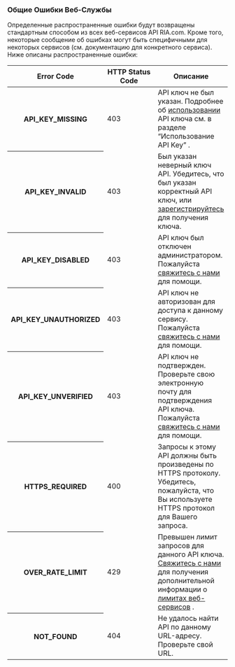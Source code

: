 ### Общие Ошибки Веб-Службы

Определенные распространенные ошибки будут возвращены стандартным способом из всех веб-сервисов API RIA.com. Кроме того, некоторые сообщение об ошибках могут быть специфичными для некоторых сервисов (см. документацию для конкретного сервиса). Ниже описаны распространенные ошибки:

<table>
<thead>
                <tr>
                    <th class="doc-parameters-name" scope="col" style="width: 100px;">Error Code</th>
                    <th class="doc-parameters-name" scope="col" style="width: 100px;">HTTP Status Code</th>
                    <th class="doc-parameters-required" scope="col">Описание</th>
                </tr>
                </thead>
                <tbody>
                <tr>
                    <th class="doc-parameter-name" scope="row">API_KEY_MISSING</th>
                    <td class="doc-parameter-name">403</td>
                    <td class="doc-parameter-description">
                        API ключ не был указан. Подробнее об
                        <a href="/docs/api-key/">использовании</a> API ключа см. в разделе “Использование API Key” .
                    </td>
                </tr>
                <tr>
                    <th class="doc-parameter-name" scope="row">API_KEY_INVALID</th>
                    <td class="doc-parameter-name">403</td>
                    <td class="doc-parameter-description">
                        Был указан неверный ключ API. Убедитесь, что был указан корректный API ключ, или
                        <a href="/signup/">зарегистрируйтесь</a> для получения ключа.
                    </td>
                </tr>
                <tr>
                    <th class="doc-parameter-name" scope="row">API_KEY_DISABLED</th>
                    <td class="doc-parameter-name">403</td>
                    <td class="doc-parameter-description">
                        API ключ был отключен администратором. Пожалуйста
                        <a href="/contact/">свяжитесь с нами</a> для помощи.
                    </td>
                </tr>
                <tr>
                    <th class="doc-parameter-name" scope="row">API_KEY_UNAUTHORIZED</th>
                    <td class="doc-parameter-name">403</td>
                    <td class="doc-parameter-description">
                        API ключ не авторизован для доступа к данному сервису. Пожалуйста
                        <a href="/contact/">свяжитесь с нами</a> для помощи.
                    </td>
                </tr>
                <tr>
                    <th class="doc-parameter-name" scope="row">API_KEY_UNVERIFIED</th>
                    <td class="doc-parameter-name">403</td>
                    <td class="doc-parameter-description">
                        API ключ не подтвержден. Проверьте свою электронную почту для подтверждения API ключа. Пожалуйста
                        <a href="/contact/">свяжитесь с нами</a> для помощи.
                    </td>
                </tr>
                <tr>
                    <th class="doc-parameter-name" scope="row">HTTPS_REQUIRED</th>
                    <td class="doc-parameter-name">400</td>
                    <td class="doc-parameter-description">Запросы к этому API должны быть произведены по HTTPS протоколу.                                                            Убедитесь, пожалуйста, что Вы используете HTTPS протокол для Вашего                                                          запроса.
                    </td>
                </tr>
                <tr>
                    <th class="doc-parameter-name" scope="row">OVER_RATE_LIMIT</th>
                    <td class="doc-parameter-name">429</td>
                    <td class="doc-parameter-description">
                        Превышен лимит запросов для данного API ключа.
                        <a href="/contact/">Свяжитесь с нами</a> для получения дополнительной информации о
                        <a href="/docs/rate-limits/"> лимитах веб-сервисов</a> .
                    </td>
                </tr>
                <tr>
                    <th class="doc-parameter-name" scope="row">NOT_FOUND</th>
                    <td class="doc-parameter-name">404</td>
                    <td class="doc-parameter-description">
                        Не удалось найти API по данному URL-адресу. Проверьте свой URL.
                    </td>
                </tr>
                </tbody>
            </table>
